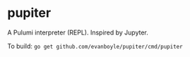 # pupiter
A Pulumi interpreter (REPL). Inspired by Jupyter. 

To build: `go get github.com/evanboyle/pupiter/cmd/pupiter`
